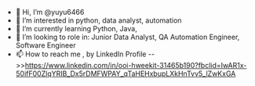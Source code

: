 - 👋 Hi, I’m @yuyu6466
- 👀 I’m interested in python, data analyst, automation
- 🌱 I’m currently learning Python, Java, 
- 💞️ I’m looking to role in: Junior Data Analyst, QA Automation Engineer, Software Engineer
- 📫 How to reach me , by LinkedIn Profile -->>https://www.linkedin.com/in/ooi-hweekit-31465b190?fbclid=IwAR1x-50ifF00ZlqYRIB_Dx5rDMFWPAY_qTaHEHxbupLXkHnTvv5_lZwKxGA

<!---
yuyu6466/yuyu6466 is a ✨ special ✨ repository because its `README.md` (this file) appears on your GitHub profile.
You can click the Preview link to take a look at your changes.
--->
